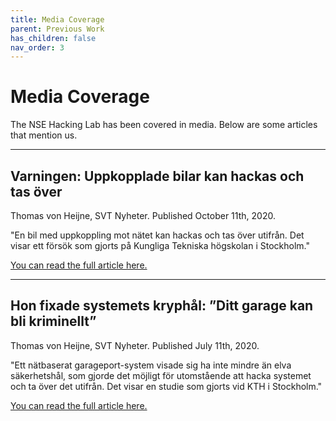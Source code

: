 ```yaml
---
title: Media Coverage
parent: Previous Work
has_children: false
nav_order: 3
---
```


# Media Coverage

The NSE Hacking Lab has been covered in media. Below are some articles that mention us.

<hr>

## Varningen: Uppkopplade bilar kan hackas och tas över

Thomas von Heijne, SVT Nyheter. Published October 11th, 2020.

"En bil med uppkoppling mot nätet kan hackas och tas över utifrån. Det visar ett försök som gjorts på Kungliga Tekniska högskolan i Stockholm."

[You can read the full article here.](https://www.svt.se/nyheter/varningen-uppkopplade-bilar-kan-hackas-och-tas-over?)

<hr>

## Hon fixade systemets kryphål: ”Ditt garage kan bli kriminellt”

Thomas von Heijne, SVT Nyheter. Published July 11th, 2020.

"Ett nätbaserat garageport-system visade sig ha inte mindre än elva säkerhetshål, som gjorde det möjligt för utomstående att hacka systemet och ta över det utifrån. Det visar en studie som gjorts vid KTH i Stockholm."

[You can read the full article here.](https://www.svt.se/nyheter/vetenskap/din-garageport-blir-kriminell)